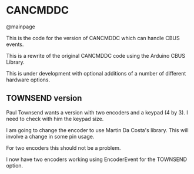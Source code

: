 # CANCMDDC 

@mainpage

This is the code for the version of CANCMDDC which can handle CBUS events.

This is a rewrite of the original CANCMDDC code using the Arduino CBUS Library.

This is under development with optional additions of a number of different hardware options.


## TOWNSEND version

Paul Townsend wants a version with two encoders and a keypad  (4 by 3). I need to check with him the keypad size.

I am going to change the encoder to use Martin Da Costa's library. This will involve a change in some pin usage.

For two encoders this should not be a problem.

I now have two encoders working using EncoderEvent for the TOWNSEND option.
